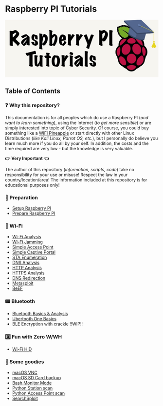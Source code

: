 # Raspberry PI Tutorials

![Raspberry PI Tutorials](./RaspberryPI-Tutorials.jpg)

## Table of Contents

### :question: Why this repository?

This documentation is for all peoples which do use a Raspberry PI (_and want to learn something_), using the Internet (_to get more sensible_) or are simply interested into topic of Cyber Security. Of course, you could buy something like a [WiFi Pineapple](https://www.hak5.org) or start directly with other Linux Distributions (_like Kali Linux, Parrot OS, etc._), but I personally do believe you learn much more if you do all by your self. In addition, the costs and the time required are very low - but the knowledge is very valuable.

**:point_right: Very Important :point_left:**

The author of this repository (_information, scripts, code_) take no responsibility for your use or misuse! Respect the law in your country/location/area! The information included at this repository is for educational purposes only!

### **:wrench: Preparation**

- [Setup Raspberry PI](./Setup)
- [Prepare Raspberry PI](./Preparation)

### **:satellite: Wi-Fi**

- [Wi-Fi Analysis](./WIFIAnalysis)
- [Wi-Fi Jamming](./WIFIJamming)
- [Simple Access Point](./AccessPoint)
- [Simple Captive Portal](./CaptivePortal)
- [STA Enumeration](./STAEnumeration)
- [DNS Analysis](./DNSAnalysis)
- [HTTP Analysis](./HTTPAnalysis)
- [HTTPS Analysis](./HTTPSAnalysis)
- [DNS Redirection](./DNSRedirection)
- [Metasploit](./Metasploit)
- [BeEF](./BeEF)

### **:pager: Bluetooth**
- [Bluetooth Basics & Analysis](./Bluetooth)
- [Ubertooth One Basics](./Ubertooth)
- [BLE Encryption with crackle](./Crackle) !!WIP!!

### **:zero: Fun with Zero W/WH**
- [Wi-Fi HID](./Zero_WIFI_HID)

### **:gift: Some goodies**
- [macOS VNC](./Goodies/macOS_VNC)
- [macOS SD Card backup](./Goodies/macOS_Backup)
- [Bash Monitor Mode](./Goodies/BashMonitorMode)
- [Python Station scan](./Goodies/PythonStationScan)
- [Python Access Point scan](./Goodies/PythonAccessPointScan)
- [SearchSploit](./Goodies/SearchSploit)
